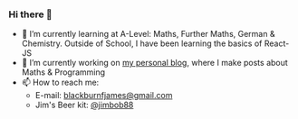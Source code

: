 ### Hi there 👋
- 🌱 I’m currently learning at A-Level: Maths, Further Maths, German & Chemistry. Outside of School, I have been learning the basics of React-JS
- 🔭 I’m currently working on [my personal blog](https://jimbob88.github.io/), where I make posts about Maths & Programming
- 📫 How to reach me: 
   - E-mail: blackburnfjames@gmail.com
   - Jim's Beer kit: [@jimbob88](https://www.jimsbeerkit.co.uk/forum/memberlist.php?mode=viewprofile&u=21307)

<!-- <a href="https://github.com/jimbob88">
  <img align="center" src="https://github-readme-stats.vercel.app/api?username=jimbob88&count_private=true&theme=radical" />
</a>
<a href="https://github.com/jimbob88">
  <img align="center" src="https://github-readme-stats.vercel.app/api/top-langs/?username=jimbob88&layout=compact&theme=radical" />
</a> -->
<!--
**jimbob88/jimbob88** is a ✨ _special_ ✨ repository because its `README.md` (this file) appears on your GitHub profile.

Here are some ideas to get you started:

- 🔭 I’m currently working on ...
- 🌱 I’m currently learning ...
- 👯 I’m looking to collaborate on ...
- 🤔 I’m looking for help with ...
- 💬 Ask me about ...
- 📫 How to reach me: ...
- 😄 Pronouns: ...
- ⚡ Fun fact: ...
-->
